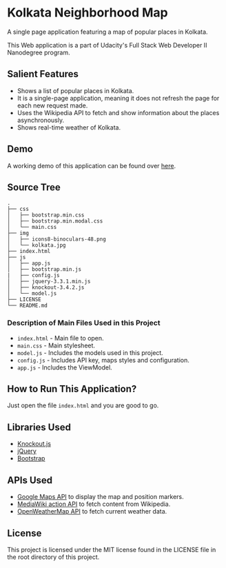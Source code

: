 # Kolkata Neighborhood Map

A single page application featuring a map of popular places in Kolkata.

This Web application is a part of Udacity's Full Stack Web Developer II Nanodegree program.

## Salient Features

- Shows a list of popular places in Kolkata.
- It is a single-page application, meaning it does not refresh the page for each new request made.
- Uses the Wikipedia API to fetch and show information about the places asynchronously.
- Shows real-time weather of Kolkata.

## Demo

A working demo of this application can be found over [here](https://sdey96.github.io/Kolkata-Neighborhood-Map/).

## Source Tree

```
.
├── css
│   ├── bootstrap.min.css
│   ├── bootstrap.min.modal.css
│   └── main.css
├── img
│   ├── icons8-binoculars-48.png
│   └── kolkata.jpg
├── index.html
├── js
│   ├── app.js
│   ├── bootstrap.min.js
|   ├── config.js
│   ├── jquery-3.3.1.min.js
│   ├── knockout-3.4.2.js
│   └── model.js
├── LICENSE
└── README.md
```

### Description of Main Files Used in this Project

- `index.html` - Main file to open.
- `main.css` - Main stylesheet.
- `model.js` - Includes the models used in this project.
- `config.js` - Includes API key, maps styles and configuration.
- `app.js` - Includes the ViewModel.

## How to Run This Application?

Just open the file `index.html` and you are good to go.

## Libraries Used

- [Knockout.js](http://knockoutjs.com/)
- [jQuery](https://jquery.com/)
- [Bootstrap](https://getbootstrap.com/)

## APIs Used

- [Google Maps API](https://cloud.google.com/maps-platform/) to display the map and position markers.
- [MediaWiki action API](https://www.mediawiki.org/wiki/API:Main_page) to fetch content from Wikipedia.
- [OpenWeatherMap API](https://openweathermap.org/API) to fetch current weather data.

## License

This project is licensed under the MIT license found in the LICENSE file in the root directory of this project.
